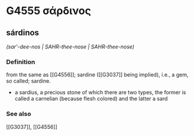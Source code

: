 # G4555 σάρδινος

## sárdinos

_(sar'-dee-nos | SAHR-thee-nose | SAHR-thee-nose)_

### Definition

from the same as [[G4556]]; sardine ([[G3037]] being implied), i.e., a gem, so called; sardine.

- a sardius, a precious stone of which there are two types, the former is called a carnelian (because flesh colored) and the latter a sard

### See also

[[G3037]], [[G4556]]


